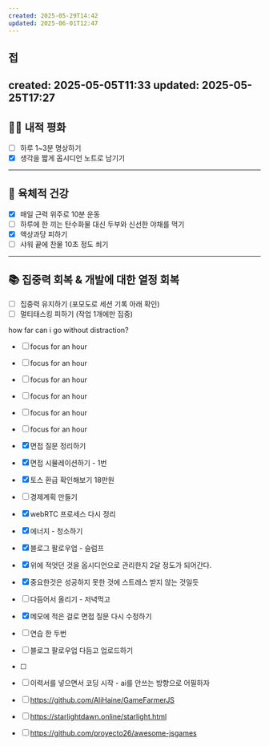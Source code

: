 ```yaml
---
created: 2025-05-29T14:42
updated: 2025-06-01T12:47
---
```

접
---
created: 2025-05-05T11:33
updated: 2025-05-25T17:27
---
## 🧘‍♂️ 내적 평화

- [ ] 하루 1~3분 명상하기  
- [x] 생각을 짧게 옵시디언 노트로 남기기  

---

## 💪 육체적 건강

- [x] 매일 근력 위주로 10분 운동  
- [ ] 하루에 한 끼는 탄수화물 대신 두부와 신선한 야채를 먹기  
- [x] 액상과당 피하기  
- [ ] 샤워 끝에 찬물 10초 정도 쐬기  

---

## 📚 집중력 회복 & 개발에 대한 열정 회복

- [ ] 집중력 유지하기 (포모도로 세션 기록 아래 확인)  
- [ ] 멀티태스킹 피하기 (작업 1개에만 집중)  

how far can i go without distraction?


- [ ] focus for an hour
- [ ] focus for an hour
- [ ] focus for an hour
- [ ] focus for an hour
- [ ] focus for an hour
- [ ] focus for an hour


- [x] 면접 질문 정리하기
- [x] 면접 시뮬레이션하기 - 1번
- [x] 토스 환급 확인해보기 18만원
- [ ] 경제계획 만들기

- [x] webRTC 프로세스 다시 정리

- [x] 에너지 - 청소하기

- [x] 블로그 팔로우업 - 슬럼프
- [x] 위에 적엇던 것을 옵시디언으로 관리한지 2달 정도가 되어간다.
- [x] 중요한것은 성공하지 못한 것에 스트레스 받지 않는 것일듯
- [ ] 다듬어서 올리기 - 저녁먹고

- [x] 메모에 적은 걸로 면접 질문 다시 수정하기
- [ ] 연습 한 두번 
- [ ] 블로그 팔로우업 다듬고 업로드하기
- [ ] 

 - [ ] 이력서를 넣으면서 코딩 시작 - ai를 안쓰는 방향으로 어필하자
 - [ ] https://github.com/AliHaine/GameFarmerJS
 - [ ] https://starlightdawn.online/starlight.html
 - [ ] https://github.com/proyecto26/awesome-jsgames

